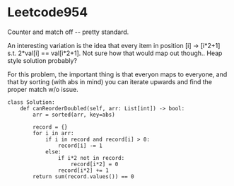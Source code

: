 # Leetcode954
Counter and match off -- pretty standard.

An interesting variation is the idea that every item in position [i] -> [i\*2+1] s.t. 2*val[i] ==  val[i\*2+1]. Not sure how that would map out though..  Heap style solution probably?

For this problem, the important thing is that everyon maps to everyone, and that by sorting (with abs in mind) you can iterate upwards and find the proper match w/o issue.

```
class Solution:
    def canReorderDoubled(self, arr: List[int]) -> bool:
        arr = sorted(arr, key=abs)
        
        record = {}
        for i in arr:
            if i in record and record[i] > 0:
                record[i] -= 1
            else:
                if i*2 not in record:
                    record[i*2] = 0
                record[i*2] += 1
        return sum(record.values()) == 0
        
```